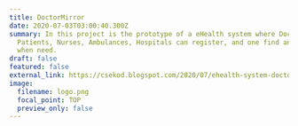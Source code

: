 ```yaml
---
title: DoctorMirror
date: 2020-07-03T03:00:40.300Z
summary: In this project is the prototype of a eHealth system where Doctors,
  Patients, Nurses, Ambulances, Hospitals can register, and one find another
  when need.
draft: false
featured: false
external_link: https://csekod.blogspot.com/2020/07/ehealth-system-doctormirror.html
image:
  filename: logo.png
  focal_point: TOP
  preview_only: false
---
```

